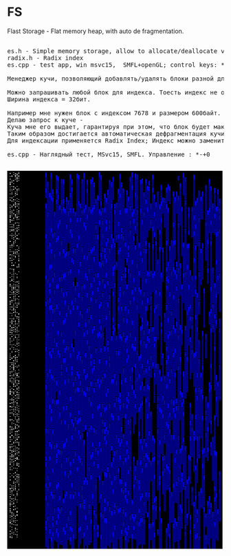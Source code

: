 # FS

Flast Storage - Flat memory heap, with auto de fragmentation.

<pre>

es.h - Simple memory storage, allow to allocate/deallocate varios blocks size, and auto defragment it in memory.
radix.h - Radix index
es.cpp - test app, win msvc15,  SMFL+openGL; control keys: *-+0

Менеджер кучи, позволяющий добавлять/удалять блоки разной длинны, максимально де фрагментируя кучу при этом.

Можно запрашивать любой блок для индекса. Тоесть индекс не обязан быть последовательным.
Ширина индекса = 32бит.

Например мне нужен блок с индексом 7678 и размером 600байт. 
Делаю запрос к куче -
Куча мне его выдает, гарантируя при этом, что блок будет максимально приближен к началу кучи.
Таким образом достигается автоматическая дефрагментация кучи.
Для индексации применяется Radix Index; Индекс можно заменить на B-Tree или любой другой.

es.cpp - Наглядный тест, MSvc15, SMFL. Управление : *-+0

</pre>

<img src="https://raw.githubusercontent.com/USSRcoder/FS/master/thumb.png">
